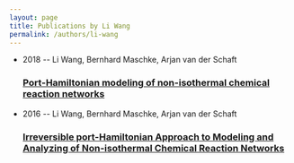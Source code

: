 ```yaml
---
layout: page
title: Publications by Li Wang
permalink: /authors/li-wang
---
```


<ul class="post-list">
<li><span class='post-meta'>2018 -- Li Wang, Bernhard Maschke, Arjan van der Schaft</span><h3><a class='post-link' href="{{ site.baseurl }}/port-hamiltonian-modeling-of-non-isothermal-chemical-reaction-networks">Port-Hamiltonian modeling of non-isothermal chemical reaction networks</a></h3></li>
<li><span class='post-meta'>2016 -- Li Wang, Bernhard Maschke, Arjan van der Schaft</span><h3><a class='post-link' href="{{ site.baseurl }}/irreversible-port-hamiltonian-approach-to-modeling-and-analyzing-of-non-isothermal-chemical-reaction-networks">Irreversible port-Hamiltonian Approach to Modeling and Analyzing of Non-isothermal Chemical Reaction Networks</a></h3></li>

</ul>
